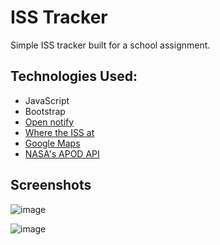 # ISS Tracker

Simple ISS tracker built for a school assignment.

## Technologies Used:
 - JavaScript
 - Bootstrap
 - [Open notify](http://open-notify.org/)
 - [Where the ISS at](https://wheretheiss.at/w/developer)
 - [Google Maps](https://developers.google.com/maps/documentation)
 - [NASA's APOD API](https://api.nasa.gov/)

## Screenshots

![image](https://user-images.githubusercontent.com/55266594/83931192-5bb1b900-a769-11ea-92b2-4a46852a4db0.png)


![image](https://user-images.githubusercontent.com/55266594/83931245-a3384500-a769-11ea-9ed5-785e44319033.png)
